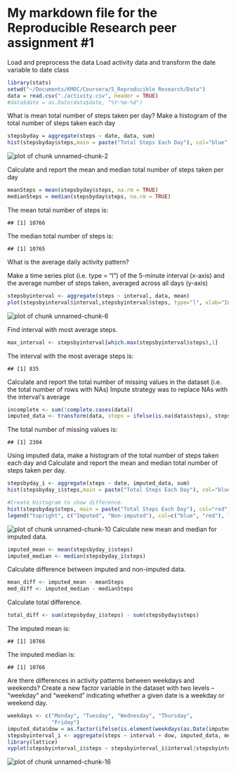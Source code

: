 My markdown file for the Reproducible Research peer assignment #1
========================================================

Load and preprocess the data
Load activity data and transform the date variable to date class 

```r
library(stats)
setwd("~/Documents/KMOC/Coursera/5_Reproducible Research/Data")
data = read.csv("./activity.csv", header = TRUE)
#data$date = as.Date(data$date, "%Y-%m-%d")
```
What is mean total number of steps taken per day?
Make a histogram of the total number of steps taken each day

```r
stepsbyday = aggregate(steps ~ date, data, sum)
hist(stepsbyday$steps,main = paste("Total Steps Each Day"), col="blue", xlab="Number of Steps")
```

![plot of chunk unnamed-chunk-2](figure/unnamed-chunk-2.png) 

Calculate and report the mean and median total number of steps taken per day

```r
meanSteps = mean(stepsbyday$steps, na.rm = TRUE)
medianSteps = median(stepsbyday$steps, na.rm = TRUE)
```
The mean total number of steps is:

```
## [1] 10766
```
The median total number of steps is:

```
## [1] 10765
```
What is the average daily activity pattern?

Make a time series plot (i.e. type = “l”) of the 5-minute interval (x-axis) and the average number of steps taken, averaged across all days (y-axis)

```r
stepsbyinterval <- aggregate(steps ~ interval, data, mean)
plot(stepsbyinterval$interval,stepsbyinterval$steps, type="l", xlab="Interval", ylab="Number of Steps",main="Average Number of Steps per Day by Interval")
```

![plot of chunk unnamed-chunk-6](figure/unnamed-chunk-6.png) 

Find interval with most average steps.

```r
max_interval <- stepsbyinterval[which.max(stepsbyinterval$steps),1]
```
The interval with the most average steps is:

```
## [1] 835
```
Calculate and report the total number of missing values in the dataset (i.e. the total number of rows with NAs)
Impute strategy was to replace NAs with the interval's average

```r
incomplete <- sum(!complete.cases(data))
imputed_data <- transform(data, steps = ifelse(is.na(data$steps), stepsbyinterval$steps[match(data$interval, stepsbyinterval$interval)], data$steps))
```
The total number of missing values is:

```
## [1] 2304
```

Using imputed data, make a histogram of the total number of steps taken each day and Calculate and report the mean and median total number of steps taken per day. 

```r
stepsbyday_i <- aggregate(steps ~ date, imputed_data, sum)
hist(stepsbyday_i$steps,main = paste("Total Steps Each Day"), col="blue", xlab="Number of Steps")

#Create Histogram to show difference. 
hist(stepsbyday$steps, main = paste("Total Steps Each Day"), col="red", xlab="Number of Steps", add=T)
legend("topright", c("Imputed", "Non-imputed"), col=c("blue", "red"), lwd=10)
```

![plot of chunk unnamed-chunk-10](figure/unnamed-chunk-10.png) 
Calculate new mean and median for imputed data.

```r
imputed_mean <- mean(stepsbyday_i$steps)
imputed_median <- median(stepsbyday_i$steps)
```
Calculate difference between imputed and non-imputed data.

```r
mean_diff <- imputed_mean - meanSteps
med_diff <- imputed_median - medianSteps
```
Calculate total difference.

```r
total_diff <- sum(stepsbyday_i$steps) - sum(stepsbyday$steps)
```
The imputed mean is:

```
## [1] 10766
```
The imputed median is:

```
## [1] 10766
```

Are there differences in activity patterns between weekdays and weekends?
Create a new factor variable in the dataset with two levels – “weekday” and “weekend” indicating whether a given date is a weekday or weekend day.

```r
weekdays <- c("Monday", "Tuesday", "Wednesday", "Thursday", 
              "Friday")
imputed_data$dow = as.factor(ifelse(is.element(weekdays(as.Date(imputed_data$date)),weekdays), "Weekday", "Weekend"))
stepsbyinterval_i <- aggregate(steps ~ interval + dow, imputed_data, mean)
library(lattice)
xyplot(stepsbyinterval_i$steps ~ stepsbyinterval_i$interval|stepsbyinterval_i$dow, main="Average Steps per Day by Interval",xlab="Interval", ylab="Steps",layout=c(1,2), type="l")
```

![plot of chunk unnamed-chunk-16](figure/unnamed-chunk-16.png) 
